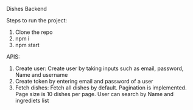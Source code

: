Dishes Backend

Steps to run the project:
1. Clone the repo
2. npm i
3. npm start

APIS:
1. Create user: Create user by taking inputs such as email, password, Name and username
2. Create token by entering email and password of a user
3. Fetch dishes: Fetch all dishes by default. Pagination is implemented. Page size is 10 dishes per page. User can search by Name and ingrediets list
